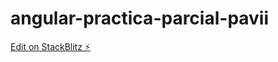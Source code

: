 # angular-practica-parcial-pavii

[Edit on StackBlitz ⚡️](https://stackblitz.com/edit/angular-practica-parcial-pavii)